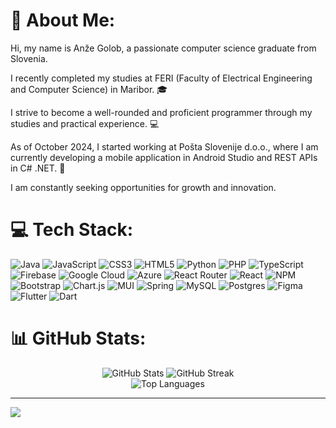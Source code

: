 # 💫 About Me:
Hi, my name is Anže Golob, a passionate computer science graduate from Slovenia.

I recently completed my studies at FERI (Faculty of Electrical Engineering and Computer Science) in Maribor. 🎓

I strive to become a well-rounded and proficient programmer through my studies and practical experience. 💻

As of October 2024, I started working at Pošta Slovenije d.o.o., where I am currently developing a mobile application in Android Studio and REST APIs in C# .NET. 🚀

I am constantly seeking opportunities for growth and innovation.

# 💻 Tech Stack:
![Java](https://img.shields.io/badge/java-%23ED8B00.svg?style=for-the-badge&logo=java&logoColor=white) ![JavaScript](https://img.shields.io/badge/javascript-%23323330.svg?style=for-the-badge&logo=javascript&logoColor=%23F7DF1E) ![CSS3](https://img.shields.io/badge/css3-%231572B6.svg?style=for-the-badge&logo=css3&logoColor=white) ![HTML5](https://img.shields.io/badge/html5-%23E34F26.svg?style=for-the-badge&logo=html5&logoColor=white) ![Python](https://img.shields.io/badge/python-3670A0?style=for-the-badge&logo=python&logoColor=ffdd54) ![PHP](https://img.shields.io/badge/php-%23777BB4.svg?style=for-the-badge&logo=php&logoColor=white) ![TypeScript](https://img.shields.io/badge/typescript-%23007ACC.svg?style=for-the-badge&logo=typescript&logoColor=white) ![Firebase](https://img.shields.io/badge/firebase-%23039BE5.svg?style=for-the-badge&logo=firebase) ![Google Cloud](https://img.shields.io/badge/Google%20Cloud-%234285F4.svg?style=for-the-badge&logo=google-cloud&logoColor=white) ![Azure](https://img.shields.io/badge/azure-%230072C6.svg?style=for-the-badge&logo=azure-devops&logoColor=white) ![React Router](https://img.shields.io/badge/React_Router-CA4245?style=for-the-badge&logo=react-router&logoColor=white) ![React](https://img.shields.io/badge/react-%2320232a.svg?style=for-the-badge&logo=react&logoColor=%2361DAFB) ![NPM](https://img.shields.io/badge/NPM-%23000000.svg?style=for-the-badge&logo=npm&logoColor=white) ![Bootstrap](https://img.shields.io/badge/bootstrap-%23563D7C.svg?style=for-the-badge&logo=bootstrap&logoColor=white) ![Chart.js](https://img.shields.io/badge/chart.js-F5788D.svg?style=for-the-badge&logo=chart.js&logoColor=white) ![MUI](https://img.shields.io/badge/MUI-%230081CB.svg?style=for-the-badge&logo=material-ui&logoColor=white) ![Spring](https://img.shields.io/badge/spring-%236DB33F.svg?style=for-the-badge&logo=spring&logoColor=white) ![MySQL](https://img.shields.io/badge/mysql-%2300f.svg?style=for-the-badge&logo=mysql&logoColor=white) ![Postgres](https://img.shields.io/badge/postgres-%23316192.svg?style=for-the-badge&logo=postgresql&logoColor=white) 	![Figma](https://img.shields.io/badge/figma-%23F24E1E.svg?style=for-the-badge&logo=figma&logoColor=white) ![Flutter](https://img.shields.io/badge/Flutter-02569B?style=for-the-badge&logo=flutter&logoColor=white) ![Dart](https://img.shields.io/badge/Dart-0175C2?style=for-the-badge&logo=dart&logoColor=white)

# 📊 GitHub Stats:
<div align="center">
    <img src="https://github-readme-stats.vercel.app/api?username=anzo26&theme=radical&hide_border=false&include_all_commits=true&count_private=false" alt="GitHub Stats" />
    <img src="https://github-readme-streak-stats.herokuapp.com/?user=anzo26&theme=radical&hide_border=false" alt="GitHub Streak" />
  <br />
    <img src="https://github-readme-stats.vercel.app/api/top-langs/?username=anzo26&theme=radical&hide_border=false&include_all_commits=true&count_private=false&layout=compact" alt="Top Languages" />
</div>

---
[![](https://visitcount.itsvg.in/api?id=anzo26&icon=0&color=1)](https://visitcount.itsvg.in)

<!-- Proudly created with GPRM ( https://gprm.itsvg.in ) -->

